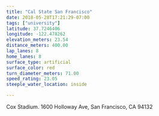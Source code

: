 ```yaml
---
title: "Cal State San Francisco"
date: 2018-05-28T17:21:29-07:00
tags: ["university"]
latitude: 37.7246406
longitude: -122.478262
elevation_meters: 23.54
distance_meters: 400.00
lap_lanes: 8
home_lanes: 8
surface_type: artificial
surface_color: red
turn_diameter_meters: 71.00
speed_rating: 23.05
steeple_water_location: inside

---
```

Cox Stadium. 1600 Holloway Ave, San Francisco, CA 94132
<!--more-->
